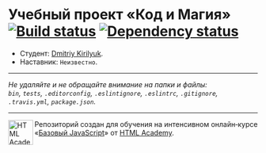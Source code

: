 # Учебный проект «Код и Магия» [![Build status][travis-image]][travis-url] [![Dependency status][dependency-image]][dependency-url]

* Студент: [Dmitriy Kirilyuk](https://up.htmlacademy.ru/javascript/8/user/93651).
* Наставник: `Неизвестно`.

---

_Не удаляйте и не обращайте внимание на папки и файлы:_<br>
_`bin`, `tests`, `.editorconfig`, `.eslintignore`, `.eslintrc`, `.gitignore`, `.travis.yml`, `package.json`._

---

<a href="https://htmlacademy.ru/intensive/javascript"><img align="left" width="50" height="50" title="HTML Academy" src="https://up.htmlacademy.ru/static/img/intensive/javascript/logo-for-github.svg"></a>

Репозиторий создан для обучения на интенсивном онлайн‑курсе «[Базовый JavaScript](https://htmlacademy.ru/intensive/javascript)» от [HTML Academy](https://htmlacademy.ru).

[travis-image]: https://travis-ci.org/htmlacademy-javascript/93651-code-and-magick.svg?branch=master
[travis-url]: https://travis-ci.org/htmlacademy-javascript/93651-code-and-magick
[dependency-image]: https://david-dm.org/htmlacademy-javascript/93651-code-and-magick.svg?style=flat-square
[dependency-url]: https://david-dm.org/htmlacademy-javascript/93651-code-and-magick

